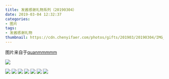 ```yaml
---
title: 发酱感谢礼物系列（20190304）
date: 2019-03-04 12:32:37
categories:
- 图片
tags:
- 发酱感谢礼物
thumbnail: https://cdn.chenyifaer.com/photos/gifts/201903/20190304/IMG_5625.JPG
---
```


图片来自于<a href="https://weibo.com/p/1005051720171447" target="_blank">quanmmmmm</a>

![](https://cdn.chenyifaer.com/photos/gifts/201903/20190304/IMG_5625.JPG)

<!--more-->

![](https://cdn.chenyifaer.com/photos/gifts/201903/20190304/IMG_5626.JPG)
![](https://cdn.chenyifaer.com/photos/gifts/201903/20190304/IMG_5627.JPG)
![](https://cdn.chenyifaer.com/photos/gifts/201903/20190304/IMG_5628.JPG)
![](https://cdn.chenyifaer.com/photos/gifts/201903/20190304/IMG_5629.JPG)
![](https://cdn.chenyifaer.com/photos/gifts/201903/20190304/IMG_5630.JPG)
![](https://cdn.chenyifaer.com/photos/gifts/201903/20190304/IMG_5631.JPG)
![](https://cdn.chenyifaer.com/photos/gifts/201903/20190304/IMG_5632.JPG)
